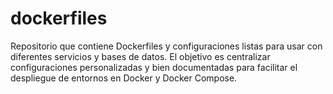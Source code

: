 # dockerfiles
Repositorio que contiene Dockerfiles y configuraciones listas para usar con diferentes servicios y bases de datos. El objetivo es centralizar configuraciones personalizadas y bien documentadas para facilitar el despliegue de entornos en Docker y Docker Compose.
